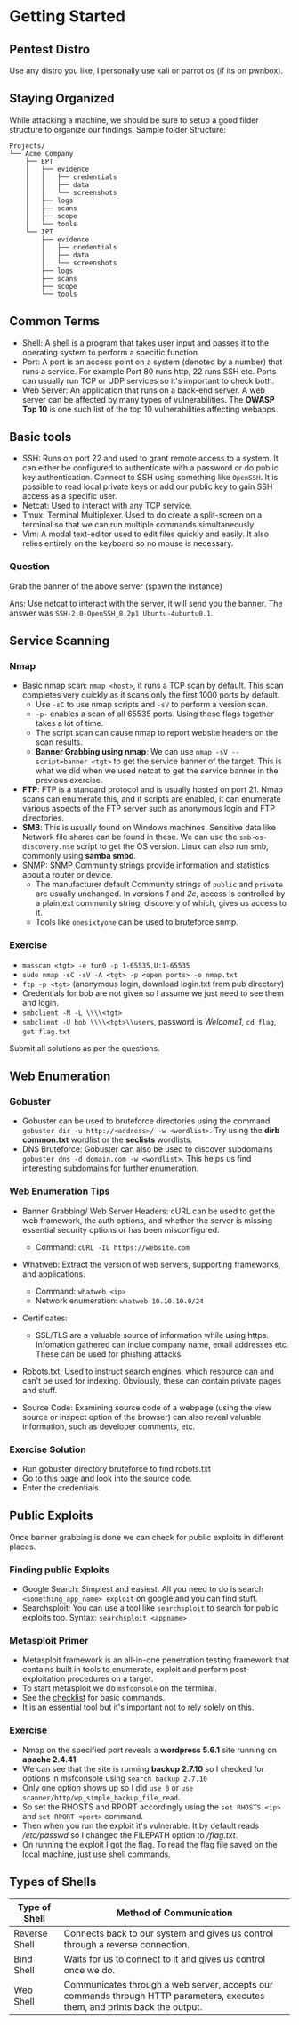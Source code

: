 # Getting Started

## Pentest Distro

Use any distro you like, I personally use kali or parrot os (if its on pwnbox).

## Staying Organized

While attacking a machine, we should be sure to setup a good filder structure to organize our findings. Sample folder Structure:

```
Projects/
└── Acme Company
    ├── EPT
    │   ├── evidence
    │   │   ├── credentials
    │   │   ├── data
    │   │   └── screenshots
    │   ├── logs
    │   ├── scans
    │   ├── scope
    │   └── tools
    └── IPT
        ├── evidence
        │   ├── credentials
        │   ├── data
        │   └── screenshots
        ├── logs
        ├── scans
        ├── scope
        └── tools
```

## Common Terms

- Shell: A shell is a program that takes user input and passes it to the operating system to perform a specific function.
- Port: A port is an access point on a system (denoted by a number) that runs a service. For example Port 80 runs http, 22 runs SSH etc. Ports can usually run TCP or UDP services so it's important to check both.
- Web Server: An application that runs on a back-end server. A web server can be affected by many types of vulnerabilities. The **OWASP Top 10** is one such list of the top 10 vulnerabilities affecting webapps.

## Basic tools

- SSH: Runs on port 22 and used to grant remote access to a system. It can either be configured to authenticate with a password or do public key authentication. Connect to SSH using something like `OpenSSH`. It is possible to read local private keys or add our public key to gain SSH access as a specific user.
- Netcat: Used to interact with any TCP service.
- Tmux: Terminal Multiplexer. Used to do create a split-screen on a terminal so that we can run multiple commands simultaneously.
- Vim: A modal text-editor used to edit files quickly and easily. It also relies entirely on the keyboard so no mouse is necessary.

### Question

Grab the banner of the above server (spawn the instance)

Ans: Use netcat to interact with the server, it will send you the banner. The answer was `SSH-2.0-OpenSSH_8.2p1 Ubuntu-4ubuntu0.1`.


## Service Scanning

### Nmap

- Basic nmap scan: `nmap <host>`, it runs a TCP scan by default. This scan completes very quickly as it scans only the first 1000 ports by default.
    - Use `-sC` to use nmap scripts and `-sV` to perform a version scan. 
    - `-p-` enables a scan of all 65535 ports. Using these flags together takes a lot of time.
    - The script scan can cause nmap to report website headers on the scan results.
    - **Banner Grabbing using nmap**: We can use `nmap -sV --script=banner <tgt>` to get the service banner of the target. This is what we did when we used netcat to get the service banner in the previous exercise.
- **FTP**: FTP is a standard protocol and is usually hosted on port 21. Nmap scans can enumerate this, and if scripts are enabled, it can enumerate various aspects of the FTP server such as anonymous login and FTP directories.
- **SMB**: This is usually found on Windows machines. Sensitive data like Network file shares can be found in these. We can use the `smb-os-discovery.nse` script to get the OS version. Linux can also run smb, commonly using  **samba smbd**.
- SNMP: SNMP Community strings provide information and statistics about a router or device.
    - The manufacturer default Community strings of `public` and `private` are usually unchanged. In versions *1* and *2c*, access is controlled by a plaintext community string, discovery of which, gives us access to it.
    - Tools like `onesixtyone` can be used to bruteforce snmp.

### Exercise

- `masscan <tgt> -e tun0 -p 1-65535,U:1-65535`
- `sudo nmap -sC -sV -A <tgt> -p <open ports> -o nmap.txt`
- `ftp -p <tgt>` (anonymous login, download login.txt from pub directory)
- Credentials for bob are not given so I assume we just need to see them and login.
- `smbclient -N -L \\\\<tgt>`
- `smbclient -U bob \\\\<tgt>\\users`, password is *Welcome1*, `cd flag`, `get flag.txt`

Submit all solutions as per the questions.

## Web Enumeration

### Gobuster

- Gobuster can be used to bruteforce directories using the command `gobuster dir -u http://<address>/ -w <wordlist>`. Try using the **dirb common.txt** wordlist or the **seclists** wordlists.
- DNS Bruteforce: Gobuster can also be used to discover subdomains `gobuster dns -d domain.com -w <wordlist>`. This helps us find interesting subdomains for further enumeration.

### Web Enumeration Tips

- Banner Grabbing/ Web Server Headers: cURL can be used to get the web framework, the auth options, and whether the server is missing essential security options or has been misconfigured. 
    - Command: `cURL -IL https://website.com`

- Whatweb: Extract the version of web servers, supporting frameworks, and applications. 
    - Command: `whatweb <ip>`
    - Network enumeration: `whatweb 10.10.10.0/24`

- Certificates: 
    - SSL/TLS are a valuable source of information while using https. Infomation gathered can inclue company name, email addresses etc. These can be used for phishing attacks

- Robots.txt: Used to instruct search engines, which resource can and can't be used for indexing. Obviously, these can contain private pages and stuff.

- Source Code: Examining source code of a webpage (using the view source or inspect option of the browser) can also reveal valuable information, such as developer comments, etc.


### Exercise Solution

- Run gobuster directory bruteforce to find robots.txt
- Go to this page and look into the source code.
- Enter the credentials.


## Public Exploits

Once banner grabbing is done we can check for public exploits in different places.

### Finding public Exploits

- Google Search: Simplest and easiest. All you need to do is search `<something_app_name> exploit` on google and you can find stuff.
- Searchsploit: You can use a tool like `searchsploit` to search for public exploits too. Syntax: `searchsploit <appname>`


### Metasploit Primer

- Metasploit framework is an all-in-one penetration testing framework that contains built in tools to enumerate, exploit and perform post-exploitation procedures on a target.
- To start metasploit we do `msfconsole` on the terminal.
- See the [checklist](checklist.md) for basic commands.
- It is an essential tool but it's important not to rely solely on this.

### Exercise

- Nmap on the specified port reveals a **wordpress 5.6.1** site running on **apache 2.4.41**
- We can see that the site is running **backup 2.7.10** so I checked for options in msfconsole using `search backup 2.7.10`
- Only one option shows up so I did `use 0` or `use scanner/http/wp_simple_backup_file_read`.
- So set the RHOSTS and RPORT accordingly using the `set RHOSTS <ip>` and `set RPORT <port>` command.
- Then when you run the exploit it's vulnerable. It by default reads */etc/passwd* so I changed the FILEPATH option to */flag.txt*.
- On running the exploit I got the flag. To read the flag file saved on the local machine, just use shell commands.


## Types of Shells

| Type of Shell | Method of Communication                                                                                                     |
| ------------- | --------------------------------------------------------------------------------------------------------------------------- |
| Reverse Shell | Connects back to our system and gives us control through a reverse connection.                                              |
| Bind Shell    | Waits for us to connect to it and gives us control once we do.                                                              |
| Web Shell     | Communicates through a web server, accepts our commands through HTTP parameters, executes them, and prints back the output. |


